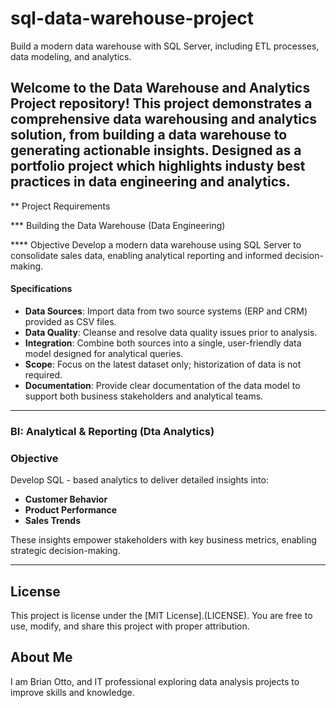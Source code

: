 # sql-data-warehouse-project
Build a modern data warehouse with SQL Server, including ETL processes, data modeling, and analytics.

Welcome to the **Data Warehouse and Analytics Project** repository!
This project demonstrates a comprehensive data warehousing and analytics solution, from building a data warehouse to generating actionable insights.  Designed as a portfolio project which highlights industy best practices in data engineering and analytics. 
---

** Project Requirements

*** Building the Data Warehouse (Data Engineering)

**** Objective
Develop a modern data warehouse using SQL Server to consolidate sales data, enabling analytical reporting and informed decision-making.

#### Specifications
- **Data Sources**: Import data from two source systems (ERP and CRM) provided as CSV files.
- **Data Quality**: Cleanse and resolve data quality issues prior to analysis.
- **Integration**: Combine both sources into a single, user-friendly data model designed for analytical queries.
- **Scope**: Focus on the latest dataset only; historization of data is not required.
- **Documentation**: Provide clear documentation of the data model to support both business stakeholders and analytical teams.

---

### BI: Analytical & Reporting (Dta Analytics)

### Objective
Develop SQL - based analytics to deliver detailed insights into:
- **Customer Behavior**
- **Product Performance**
- **Sales Trends**

These insights empower stakeholders with key business metrics, enabling strategic decision-making. 

---

## License

This project is license under the [MIT License].(LICENSE).  You are free to use, modify, and share this project with proper attribution.

## About Me

I am Brian Otto, and IT professional exploring data analysis projects to improve skills and knowledge.


